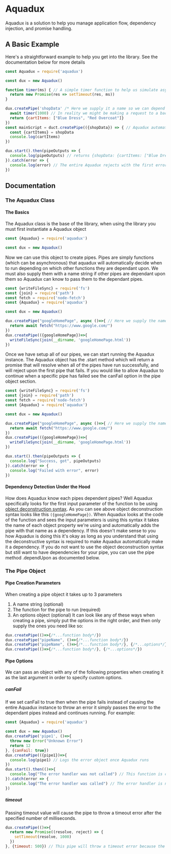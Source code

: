 # Aquadux
Aquadux is a solution to help you manage application flow, dependency injection, and promise handling.

## A Basic Example
Here's a straightforward example to help you get into the library. See the documentation below for more details
```js
const Aquadux = require('aquadux')

const dux = new Aquadux()

function timer(ms) { // A simple timer function to help us simulate asynchronous program flow
  return new Promise(res => setTimeout(res, ms))
}

dux.createPipe('shopData' /* Here we supply it a name so we can depend upon it later */, async ()=>{
  await timer(1000) // In reality we might be making a request to a backend
  return {cartItems: ["Blue Dress", "Red Overcoat"]}
})
const mainScript = duct.createPipe(({shopData}) => { // Aquadux automatically detects this script is dependant upon the pipe named shopData, and waits for it to finish before calling this script
  const {cartItems} = shopData
  console.log(cartItems)
})

dux.start().then(pipeOutputs => {
  console.log(pipeOutputs) // returns {shopData: {cartItems: ["Blue Dress", "Red Overcoat"]}, "unnamedPipe#1": undefined}
}).catch(error => {
  console.log(error) // The entire Aquadux rejects with the first error.
})
```

## Documentation
### The Aquadux Class
#### The Basics
The Aquadux class is the base of the library, when using the library you must first instantiate a Aquadux object
```js
const {Aquadux} = require('aquadux')

const dux = new Aquadux()
```


Now we can use this object to create pipes. Pipes are simply functions (which can be asynchronous) that aquadux will automatically decide when to run depending on which other functions they are dependant upon. We must also supply them with a name string if other pipes are dependant upon them so Aquadux can know to pass them to the dependant pipes.
```js
const {writeFileSync} = require('fs')
const {join} = require('path')
const fetch = require('node-fetch')
const {Aquadux} = require('aquadux')

const dux = new Aquadux()

dux.createPipe("googleHomePage", async ()=>{ // Here we supply the name so that Aquadux can tell that it is the pipe the next pipe is dependant upon
  return await fetch("https://www.google.com/")
})
dux.createPipe(({googleHomePage})=>{
  writeFileSync(join(__dirname, 'googleHomePage.html'))
})
```

Once we have setup all of our pipes, we can start running the Aquadux instance. The Aquadux object has the .start method which will return a promise that will resolve when all of the pipes have run successfully, and will reject upon the first pipe that fails. If you would like to allow Aquadux to continue when a specific pipe has failed see the canFail option in the pipe object section.
```js
const {writeFileSync} = require('fs')
const {join} = require('path')
const fetch = require('node-fetch')
const {Aquadux} = require('aquadux')

const dux = new Aquadux()

dux.createPipe("googleHomePage", async ()=>{ // Here we supply the name so that Aquadux can tell that it is the pipe the next pipe is dependant upon
  return await fetch("https://www.google.com/")
})
dux.createPipe(({googleHomePage})=>{
  writeFileSync(join(__dirname, 'googleHomePage.html'))
})

dux.start().then(pipeOutputs => {
  console.log("Success, got", pipeOutputs)
}).catch(error => {
  console.log("Failed with error", error)
})
```


#### Dependency Detection Under the Hood
How does Aquadux know each pipes dependent pipes? Well Aquadux specifically looks for the first input parameter of the function to be using [object deconstruction syntax](https://developer.mozilla.org/en-US/docs/Web/JavaScript/Reference/Operators/Destructuring_assignment#Unpacking_fields_from_objects_passed_as_function_parameter). As you can see above object deconstruction syntax looks like this `({googleHomePage})`. When Aquadux looks at the code of the function and sees the input parameters is using this syntax it takes the name of each object property we're using and automatically adds the pipe with that name as a dependency. If this doesn't make sense to you how Aquadux is doing this it's okay as long as you understand that using the deconstructive syntax is required to make Aquadux automatically make it a dependency.
If you do not want to use the object deconstruction syntax but still want to have dependencies for your pipe, you can use the pipe method .dependUpon as documented below.


### The Pipe Object
#### Pipe Creation Parameters
When creating a pipe object it takes up to 3 parameters
1. A name string (optional)
2. The function for the pipe to run (required)
3. An options object (optional)
It can look like any of these ways when creating a pipe, simply put the options in the right order, and then only supply the ones you need like so:
```js
dux.createPipe(()=>{/*...function body*/})
dux.createPipe("pipeName", ()=>{/*...function body*/})
dux.createPipe("pipeName", ()=>{/*...function body*/}, {/*...options*/})
dux.createPipe(()=>{/*...function body*/}, {/*...options*/})
```
#### Pipe Options
We can pass an object with any of the following properties when creating it as the last argument in order to specify custom options.
##### canFail
If we set canFail to true then when the pipe fails instead of causing the entire Aquadux instance to throw an error it simply passes the error to the dependant pipes instead and continues running. For example:
```js
const {Aquadux} = require('aquadux')

const dux = new Aquadux()
dux.createPipe('pipe1', ()=>{
  throw new Error("Unknown Error")
  return 12
}, {canFail: true})
dux.createPipe(({pipe1})=>{
  console.log(pipe1) // Logs the error object once Aquadux runs
})
dux.start().then(()=>{
  console.log("The error handler was not called") // This function is called
}).catch(error => {
  console.log("The error handler was called") // The error handler is not called because pipe1 was allowed to fail.
})
```

##### timeout
Passing timeout value will cause the pipe to throw a timeout error after the specified number of milliseconds.
```js
dux.createPipe(()=>{
  return new Promise((resolve, reject) => {
    setTimeout(resolve, 1000)
  })
}, {timeout: 500}) // This pipe will throw a timeout error because the timeout is shorter than the time it takes for the promise to resolve.
```
